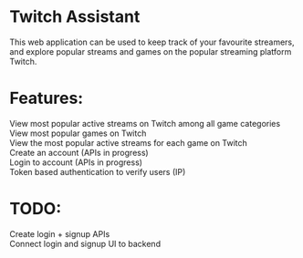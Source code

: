 # Twitch Assistant
This web application can be used to keep track of your favourite streamers, and explore popular streams and games on the popular streaming platform Twitch. 

# Features:
View most popular active streams on Twitch among all game categories <br />
View most popular games on Twitch<br />
View the most popular active streams for each game on Twitch<br />
Create an account (APIs in progress)<br />
Login to account (APIs in progress)<br />
Token based authentication to verify users (IP)<br />

# TODO:
Create login + signup APIs <br />
Connect login and signup UI to backend<br />
